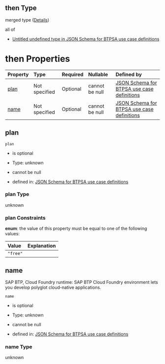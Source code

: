 ## then Type

merged type ([Details](btpsa-usecase-properties-services-items-allof-3-then-allof-0-then.md))

all of

*   [Untitled undefined type in JSON Schema for BTPSA use case definitions](btpsa-usecase-properties-services-items-allof-3-then-allof-0-then-allof-0.md "check type definition")

# then Properties

| Property      | Type          | Required | Nullable       | Defined by                                                                                                                                                                                                          |
| :------------ | :------------ | :------- | :------------- | :------------------------------------------------------------------------------------------------------------------------------------------------------------------------------------------------------------------ |
| [plan](#plan) | Not specified | Optional | cannot be null | [JSON Schema for BTPSA use case definitions](btpsa-usecase-properties-services-items-allof-3-then-allof-0-then-properties-plan.md "undefined#/properties/services/items/allOf/3/then/allOf/0/then/properties/plan") |
| [name](#name) | Not specified | Optional | cannot be null | [JSON Schema for BTPSA use case definitions](btpsa-usecase-properties-services-items-allof-3-then-allof-0-then-properties-name.md "undefined#/properties/services/items/allOf/3/then/allOf/0/then/properties/name") |

## plan



`plan`

*   is optional

*   Type: unknown

*   cannot be null

*   defined in: [JSON Schema for BTPSA use case definitions](btpsa-usecase-properties-services-items-allof-3-then-allof-0-then-properties-plan.md "undefined#/properties/services/items/allOf/3/then/allOf/0/then/properties/plan")

### plan Type

unknown

### plan Constraints

**enum**: the value of this property must be equal to one of the following values:

| Value    | Explanation |
| :------- | :---------- |
| `"free"` |             |

## name

SAP BTP, Cloud Foundry runtime: SAP BTP Cloud Foundry environment lets you develop polyglot cloud-native applications.

`name`

*   is optional

*   Type: unknown

*   cannot be null

*   defined in: [JSON Schema for BTPSA use case definitions](btpsa-usecase-properties-services-items-allof-3-then-allof-0-then-properties-name.md "undefined#/properties/services/items/allOf/3/then/allOf/0/then/properties/name")

### name Type

unknown
